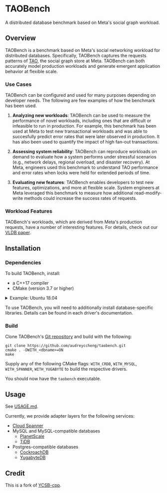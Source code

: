 # TAOBench
A distributed database benchmark based on Meta's social graph workload.

## Overview

TAOBench is a benchmark based on Meta's social networking workload for distributed databases.
Specifically, TAOBench captures the requests patterns of [TAO](https://www.usenix.org/system/files/conference/atc13/atc13-bronson.pdf), the social graph store at Meta. TAOBench can both accurately model production workloads and generate emergent application behavior at flexible scale.

### Use Cases
TAOBench can be configured and used for many purposes depending on developer needs. The following are few examples of how the benchmark has been used.

1. **Analyzing new workloads**: TAOBench can be used to measure the performance of novel workloads, including ones that are difficult or infeasible to run in production. For example, this benchmark has been used at Meta to test new transactional workloads and was able to succesfully predict error rates that were later observed in production. It has also been used to quantify the impact of high fan-out transactions.

2. **Assessing system reliability**: TAOBench can reproduce workloads on demand to evaluate how a system performs under stressful scenarios (e.g., network delays, regional overload, and disaster recovery). At Meta, engineers used this benchmark to understand TAO performance and error rates when locks were held for extended periods of time.

3. **Evaluating new features**: TAOBench enables developers to test new features, optimizations, and more at flexible scale. System engineers at Meta leveraged this benchmark to measure how additional read-modify-write methods could increase the success rates of requests.

### Workload Features
TAOBench's workloads, which are derived from Meta's production requests, have a number of interesting features. For details, check out our [VLDB paper](https://www.vldb.org/pvldb/vol15/p1965-cheng.pdf).

## Installation
### Dependencies
To build TAOBench, install:

- a C++17 compiler
- CMake (version 3.7 or higher)

<details>
<summary>Example: Ubuntu 18.04</summary>

```shell
apt-get update
apt-get install -y software-properties-common
add-apt-repository -y ppa:ubuntu-toolchain-r/test
apt-get install -y build-essential cmake g++-11
```
</details>

To use TAOBench, you will need to additionally install database-specific
libraries. Details can be found in each driver's documentation.

### Build
Clone TAOBench's [Git repository](https://github.com/audreyccheng/taobench) and
build with the following:
```shell
git clone https://github.com/audreyccheng/taobench.git
cmake . -DWITH_<dbname>=ON
make
```
Supply any of the following CMake flags: `WITH_CRDB`, `WITH_MYSQL`,
`WITH_SPANNER`, `WITH_YUGABYTE` to build the respective drivers.

You should now have the `taobench` executable.

## Usage
See [USAGE.md](USAGE.md).

Currently, we provide adapter layers for the following services:

- [Cloud Spanner](https://cloud.google.com/spanner)
- MySQL and MySQL-compatible databases
  - [PlanetScale](https://planetscale.com/)
  - [TiDB](https://tidbcloud.com/)
- Postgres-compatible databases
  - [CockroachDB](https://www.cockroachlabs.com/get-started-cockroachdb/)
  - [YugabyteDB](https://www.yugabyte.com/)

## Credit
This is a fork of [YCSB-cpp](https://github.com/ls4154/YCSB-cpp).

